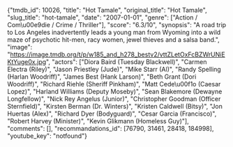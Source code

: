 {"tmdb_id": 10026, "title": "Hot Tamale", "original_title": "Hot Tamale", "slug_title": "hot-tamale", "date": "2007-01-01", "genre": ["Action / Com\u00e9die / Crime / Thriller"], "score": "6.3/10", "synopsis": "A road trip to Los Angeles inadvertently leads a young man from Wyoming into a wild maze of psychotic hit-men, racy women, jewel thieves and a salsa band.", "image": "https://image.tmdb.org/t/p/w185_and_h278_bestv2/vttZLetOxFcBZWrUNiEKtYuge0x.jpg", "actors": ["Diora Baird (Tuesday Blackwell)", "Carmen Electra (Riley)", "Jason Priestley (Jude)", "Mike Starr (Al)", "Randy Spelling (Harlan Woodriff)", "James Best (Hank Larson)", "Beth Grant (Dori Woodriff)", "Richard Riehle (Sheriff Pinkham)", "Matt Cede\u00f1o (Caesar Lopez)", "Harland Williams (Deputy Moseby)", "Sean Blakemore (Dewayne Longfellow)", "Nick Rey Angelus (Junior)", "Christopher Goodman (Officer Sternfield)", "Kirsten Berman (Dr. Winters)", "Kristen Caldwell (Bitsy)", "Jon Huertas (Alex)", "Richard Dyer (Bodyguard)", "Cesar Garcia (Francisco)", "Robert Harvey (Minister)", "Kevin Glikmann (Homeless Guy)"], "comments": [], "recommandations_id": [76790, 31461, 28418, 184998], "youtube_key": "notfound"}
